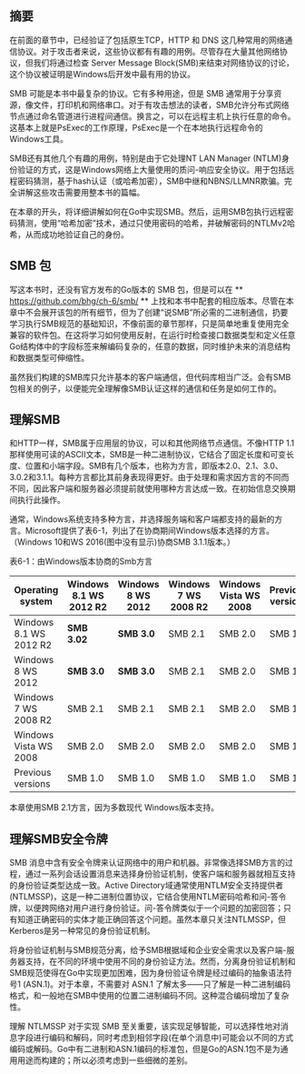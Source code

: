 ## 摘要

在前面的章节中，已经验证了包括原生TCP，HTTP 和 DNS 这几种常用的网络通信协议。对于攻击者来说，这些协议都有有趣的用例。尽管存在大量其他网络协议，但我们将通过检查 Server Message Block(SMB)来结束对网络协议的讨论，这个协议被证明是Windows后开发中最有用的协议。

SMB 可能是本书中最复杂的协议。它有多种用途，但是 SMB 通常用于分享资源，像文件，打印机和网络串口。对于有攻击想法的读者，SMB允许分布式网络节点通过命名管道进行进程间通信。换言之，可以在远程主机上执行任意的命令。这基本上就是PsExec的工作原理，PsExec是一个在本地执行远程命令的Windows工具。

SMB还有其他几个有趣的用例，特别是由于它处理NT LAN Manager (NTLM)身份验证的方式，这是Windows网络上大量使用的质问-响应安全协议。用于包括远程密码猜测，基于hash认证（或哈希加密），SMB中继和NBNS/LLMNR欺骗。完全讲解这些攻击需要用整本书的篇幅。

在本章的开头，将详细讲解如何在Go中实现SMB。然后，运用SMB包执行远程密码猜测，使用“哈希加密”技术，通过只使用密码的哈希，并破解密码的NTLMv2哈希，从而成功地验证自己的身份。

## SMB 包

写这本书时，还没有官方发布的Go版本的 SMB 包，但是可以在 ** https://github.com/bhg/ch-6/smb/ ** 上找和本书中配套的相应版本。尽管在本章中不会展开该包的所有细节，但为了创建“说SMB”所必需的二进制通信，扔要学习执行SMB规范的基础知识，不像前面的章节那样，只是简单地重复使用完全兼容的软件包。在这将学习如何使用反射，在运行时检查接口数据类型和定义任意Go结构体中的字段标签来解编码复杂的，任意的数据，同时维护未来的消息结构和数据类型可伸缩性。

虽然我们构建的SMB库只允许基本的客户端通信，但代码库相当广泛。会有SMB包相关的例子，以便能完全理解像SMB认证这样的通信和任务是如何工作的。

## 理解SMB

和HTTP一样，SMB属于应用层的协议，可以和其他网络节点通信。不像HTTP 1.1那样使用可读的ASCII文本，SMB是一种二进制协议，它结合了固定长度和可变长度、位置和小端字段。SMB有几个版本，也称为方言，即版本2.0、2.1、3.0、3.0.2和3.1.1。每种方言都比其前身表现得更好。由于处理和需求因方言的不同而不同，因此客户端和服务器必须提前就使用哪种方言达成一致。在初始信息交换期间执行此操作。

通常，Windows系统支持多种方言，并选择服务端和客户端都支持的最新的方言。Microsoft提供了表6-1，列出了在协商期间Windows版本选择的方言。（Windows 10和WS 2016(图中没有显示)协商SMB 3.1.1版本。）

表6-1：由Windows版本协商的Smb方言

| Operating system       | Windows 8.1 WS 2012 R2 | Windows 8 WS 2012 | Windows 7 WS 2008 R2 | Windows Vista WS 2008 | Previous versions |
| ---------------------- | ---------------------- | ----------------- | -------------------- | --------------------- | ----------------- |
| Windows 8.1 WS 2012 R2 | **SMB 3.02**           | **SMB 3.0**       | SMB 2.1              | SMB 2.0               | SMB 1.0           |
| Windows 8 WS 2012      | **SMB 3.0**            | **SMB 3.0**       | SMB 2.1              | SMB 2.0               | SMB 1.0           |
| Windows 7 WS 2008 R2   | SMB 2.1                | SMB 2.1           | SMB 2.1              | SMB 2.0               | SMB 1.0           |
| Windows Vista WS 2008  | SMB 2.0                | SMB 2.0           | SMB 2.0              | SMB 2.0               | SMB 1.0           |
| Previous versions      | SMB 1.0                | SMB 1.0           | SMB 1.0              | SMB 1.0               | SMB 1.0           |

本章使用SMB 2.1方言，因为多数现代 Windows版本支持。

## 理解SMB安全令牌

SMB 消息中含有安全令牌来认证网络中的用户和机器。非常像选择SMB方言的过程，通过一系列会话设置消息来选择身份验证机制，使客户端和服务器就相互支持的身份验证类型达成一致。Active Directory域通常使用NTLM安全支持提供者(NTLMSSP)，这是一种二进制位置协议，它结合使用NTLM密码哈希和问-答令牌，以便跨网络对用户进行身份验证。问-答令牌类似于一个问题的加密回答；只有知道正确密码的实体才能正确回答这个问题。虽然本章只关注NTLMSSP，但Kerberos是另一种常见的身份验证机制。

将身份验证机制与SMB规范分离，给予SMB根据域和企业安全需求以及客户端-服务器支持，在不同的环境中使用不同的身份验证方法。然而，分离身份验证机制和SMB规范使得在Go中实现更加困难，因为身份验证令牌是经过编码的抽象语法符号1 (ASN.1)。对于本章，不需要对 ASN.1 了解太多——只了解是一种二进制编码格式，和一般地在SMB中使用的位置二进制编码不同。这种混合编码增加了复杂性。

理解 NTLMSSP 对于实现 SMB 至关重要，该实现足够智能，可以选择性地对消息字段进行编码和解码，同时考虑到相邻字段(在单个消息中)可能会以不同的方式编码或解码。Go中有二进制和ASN.1编码的标准包，但是Go的ASN.1包不是为通用用途而构建的；所以必须考虑到一些细微的差别。



